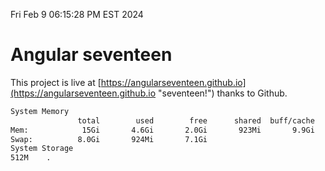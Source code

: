 Fri Feb  9 06:15:28 PM EST 2024

# Angular seventeen


This project is live at [https://angularseventeen.github.io](https://angularseventeen.github.io "seventeen!") thanks to Github.

```bash
System Memory
               total        used        free      shared  buff/cache   available
Mem:            15Gi       4.6Gi       2.0Gi       923Mi       9.9Gi        10Gi
Swap:          8.0Gi       924Mi       7.1Gi
System Storage
512M	.
```
```bash

